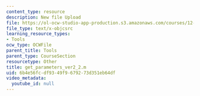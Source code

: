 ```yaml
---
content_type: resource
description: New file Upload
file: https://ol-ocw-studio-app-production.s3.amazonaws.com/courses/12-811-tropical-meteorology-spring-2011/6b4e56fcdf9349f9679273d351eb64df_get_parameters_ver2_2.m
file_type: text/x-objcsrc
learning_resource_types:
- Tools
ocw_type: OCWFile
parent_title: Tools
parent_type: CourseSection
resourcetype: Other
title: get_parameters_ver2_2.m
uid: 6b4e56fc-df93-49f9-6792-73d351eb64df
video_metadata:
  youtube_id: null
---
```

